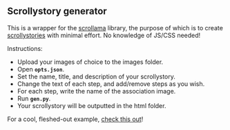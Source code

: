 ## Scrollystory generator ##

This is a wrapper for the [scrollama](https://github.com/russellgoldenberg/scrollama) library, the purpose of which is to create [scrollystories](https://russellgoldenberg.github.io/scrollama/sticky-side/) with minimal effort. No knowledge of JS/CSS needed!

Instructions:

* Upload your images of choice to the images folder.
* Open **`opts.json`**.
* Set the name, title, and description of your scrollystory.
* Change the text of each step, and add/remove steps as you wish.
* For each step, write the name of the association image.
* Run **`gen.py`**.
* Your scrollystory will be outputted in the html folder.

For a cool, fleshed-out example, [check this out](https://www.michaelsokoletsky.com/posts/2022/02/blog-post-1/)!
